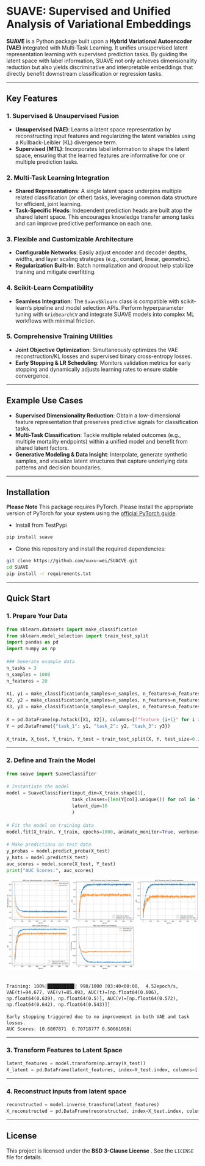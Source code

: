 # SUAVE: Supervised and Unified Analysis of Variational Embeddings

**SUAVE** is a Python package built upon a **Hybrid Variational Autoencoder (VAE)** integrated with Multi-Task Learning. It unifies unsupervised latent representation learning with supervised prediction tasks. By guiding the latent space with label information, SUAVE not only achieves dimensionality reduction but also yields discriminative and interpretable embeddings that directly benefit downstream classification or regression tasks.

---

## Key Features

### 1. Supervised & Unsupervised Fusion

- **Unsupervised (VAE)**: Learns a latent space representation by reconstructing input features and regularizing the latent variables using a Kullback-Leibler (KL) divergence term.  
- **Supervised (MTL)**: Incorporates label information to shape the latent space, ensuring that the learned features are informative for one or multiple prediction tasks.

### 2. Multi-Task Learning Integration

- **Shared Representations**: A single latent space underpins multiple related classification (or other) tasks, leveraging common data structure for efficient, joint learning.  
- **Task-Specific Heads**: Independent prediction heads are built atop the shared latent space. This encourages knowledge transfer among tasks and can improve predictive performance on each one.

### 3. Flexible and Customizable Architecture

- **Configurable Networks**: Easily adjust encoder and decoder depths, widths, and layer scaling strategies (e.g., constant, linear, geometric).  
- **Regularization Built-In**: Batch normalization and dropout help stabilize training and mitigate overfitting.

### 4. Scikit-Learn Compatibility

- **Seamless Integration**: The `SuaveSklearn` class is compatible with scikit-learn’s pipeline and model selection APIs. Perform hyperparameter tuning with `GridSearchCV` and integrate SUAVE models into complex ML workflows with minimal friction.

### 5. Comprehensive Training Utilities

- **Joint Objective Optimization**: Simultaneously optimizes the VAE reconstruction/KL losses and supervised binary cross-entropy losses.  
- **Early Stopping & LR Scheduling**: Monitors validation metrics for early stopping and dynamically adjusts learning rates to ensure stable convergence.

---

## Example Use Cases

- **Supervised Dimensionality Reduction**: Obtain a low-dimensional feature representation that preserves predictive signals for classification tasks.  
- **Multi-Task Classification**: Tackle multiple related outcomes (e.g., multiple mortality endpoints) within a unified model and benefit from shared latent factors.  
- **Generative Modeling & Data Insight**: Interpolate, generate synthetic samples, and visualize latent structures that capture underlying data patterns and decision boundaries.

---

## Installation

**Please Note** This package requires PyTorch. Please install the appropriate version of PyTorch for your system using the [official PyTorch guide](https://pytorch.org/get-started/locally/).

- Install from TestPypi

```bash
pip install suave
```

- Clone this repository and install the required dependencies:

```bash
git clone https://github.com/xuxu-wei/SUACVE.git
cd SUAVE
pip install -r requirements.txt
```

---

## Quick Start

### 1. Prepare Your Data


```python
from sklearn.datasets import make_classification
from sklearn.model_selection import train_test_split
import pandas as pd
import numpy as np

### Generate example data
n_tasks = 3  
n_samples = 1000
n_features = 20

X1, y1 = make_classification(n_samples=n_samples, n_features=n_features, n_informative=10, n_classes=3, random_state=123)
X2, y2 = make_classification(n_samples=n_samples, n_features=n_features, n_informative=8, n_classes=4, random_state=456)
X3, y3 = make_classification(n_samples=n_samples, n_features=n_features, n_informative=12, n_classes=2, random_state=789)

X = pd.DataFrame(np.hstack([X1, X2]), columns=[f"feature_{i+1}" for i in range(n_features * 2)]) # AUC of task_3 was expected to be around 0.5
Y = pd.DataFrame({"task_1": y1, "task_2": y2, "task_3": y3})

X_train, X_test, Y_train, Y_test = train_test_split(X, Y, test_size=0.2)
```

---

### 2. Define and Train the Model


```python
from suave import SuaveClassifier

# Instantiate the model
model = SuaveClassifier(input_dim=X_train.shape[1],                                 # Input feature dimension
                        task_classes=[len(Y[col].unique()) for col in Y.columns],   # Number of binary classification tasks
                        latent_dim=10                                               # Latent dimension
                        )

# Fit the model on training data
model.fit(X_train, Y_train, epochs=1000, animate_monitor=True, verbose=1)

# Make predictions on test data
y_probas = model.predict_proba(X_test)
y_hats = model.predict(X_test)
auc_scores = model.score(X_test, Y_test)
print("AUC Scores:", auc_scores)
```


![png](readme_files/readme_3_0.png)
​    


    Training: 100%|█████████▉| 998/1000 [03:40<00:00,  4.52epoch/s, VAE(t)=94.677, VAE(v)=85.093, AUC(t)=[np.float64(0.606), np.float64(0.639), np.float64(0.5)], AUC(v)=[np.float64(0.572), np.float64(0.642), np.float64(0.543)]]  
    
    Early stopping triggered due to no improvement in both VAE and task losses.
    AUC Scores: [0.6807871  0.70718777 0.50661058]

---

### 3. Transform Features to Latent Space


```python
latent_features = model.transform(np.array(X_test))
X_latent = pd.DataFrame(latent_features, index=X_test.index, columns=[f'latent_feature {i+1}' for i in range(10)]) # number of columns should be the same as `latent_dim`
```

---

### 4. Reconstruct inputs from latent space


```python
reconstructed = model.inverse_transform(latent_features)
X_reconstructed = pd.DataFrame(reconstructed, index=X_test.index, columns=X_test.columns)
```

---

## License

This project is licensed under the **BSD 3-Clause License** . See the `LICENSE` file for details.

